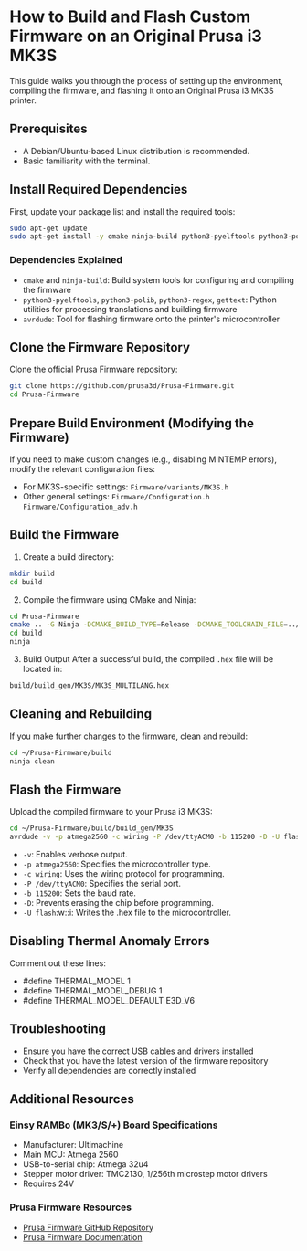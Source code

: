 # How to Build and Flash Custom Firmware on an Original Prusa i3 MK3S
This guide walks you through the process of setting up the environment, compiling the firmware, and flashing it onto an Original Prusa i3 MK3S printer.

## Prerequisites
- A Debian/Ubuntu-based Linux distribution is recommended.
- Basic familiarity with the terminal.

## Install Required Dependencies
First, update your package list and install the required tools:

```bash
sudo apt-get update
sudo apt-get install -y cmake ninja-build python3-pyelftools python3-polib python3-regex gettext avrdude
```

### Dependencies Explained
- `cmake` and `ninja-build`: Build system tools for configuring and compiling the firmware
- `python3-pyelftools`, `python3-polib`, `python3-regex`, `gettext`: Python utilities for processing translations and building firmware
- `avrdude`: Tool for flashing firmware onto the printer's microcontroller

## Clone the Firmware Repository
Clone the official Prusa Firmware repository:

```bash
git clone https://github.com/prusa3d/Prusa-Firmware.git
cd Prusa-Firmware
```

## Prepare Build Environment (Modifying the Firmware)
If you need to make custom changes (e.g., disabling MINTEMP errors), modify the relevant configuration files:

- For MK3S-specific settings:
`Firmware/variants/MK3S.h`
- Other general settings:
`Firmware/Configuration.h`
`Firmware/Configuration_adv.h`

## Build the Firmware
1. Create a build directory:
```bash
mkdir build
cd build
```
2. Compile the firmware using CMake and Ninja:
```bash
cd Prusa-Firmware
cmake .. -G Ninja -DCMAKE_BUILD_TYPE=Release -DCMAKE_TOOLCHAIN_FILE=../cmake/AvrGcc.cmake -DFW_VARIANTS=MK3S
cd build
ninja
```
3. Build Output
After a successful build, the compiled `.hex` file will be located in:
```bash
build/build_gen/MK3S/MK3S_MULTILANG.hex
```
## Cleaning and Rebuilding
If you make further changes to the firmware, clean and rebuild:

```bash
cd ~/Prusa-Firmware/build
ninja clean
```

## Flash the Firmware
Upload the compiled firmware to your Prusa i3 MK3S:

```bash
cd ~/Prusa-Firmware/build/build_gen/MK3S
avrdude -v -p atmega2560 -c wiring -P /dev/ttyACM0 -b 115200 -D -U flash:w:/home/rami/Prusa-Firmware/build/build_gen/MK3S/MK3S_MULTILANG.hex:i
```

- `-v`: Enables verbose output.
- `-p atmega2560`: Specifies the microcontroller type.
- `-c wiring`: Uses the wiring protocol for programming.
- `-P /dev/ttyACM0`: Specifies the serial port.
- `-b 115200`: Sets the baud rate.
- `-D`: Prevents erasing the chip before programming.
- `-U flash`:w:<file>:i: Writes the .hex file to the microcontroller.

## Disabling Thermal Anomaly Errors
Comment out these lines:
- #define THERMAL_MODEL 1
- #define THERMAL_MODEL_DEBUG 1
- #define THERMAL_MODEL_DEFAULT E3D_V6

## Troubleshooting
- Ensure you have the correct USB cables and drivers installed
- Check that you have the latest version of the firmware repository
- Verify all dependencies are correctly installed

## Additional Resources
### Einsy RAMBo (MK3/S/+) Board Specifications
- Manufacturer: Ultimachine
- Main MCU: Atmega 2560
- USB-to-serial chip: Atmega 32u4
- Stepper motor driver: TMC2130, 1/256th microstep motor drivers
- Requires 24V
### Prusa Firmware Resources
- [Prusa Firmware GitHub Repository](https://github.com/prusa3d/Prusa-Firmware)
- [Prusa Firmware Documentation](https://github.com/prusa3d/Prusa-Firmware/blob/MK3/README.md)
